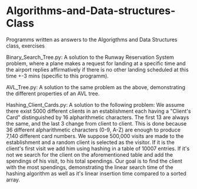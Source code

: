 # Algorithms-and-Data-structures-Class
Programms written as answers to the Algorigthms and Data Structures class, exercises

Binary_Search_Tree.py: A solution to the Runway Reservation System problem, where a plane makes a request for landing at a specific time and the airport replies affirmatively if there is no other landing scheduled at this time +-3 mins (specific to this programm). 

AVL_Tree.py: A solution to the same problem as the above, demonstrating the different properties of an AVL tree.

Hashing_Client_Cards.py: A solution to the following problem: We assume there exist 5000 different clients in an establishment each having a "Client's Card" distinguished by 16 alpharithmetic characters. The first 13 are always the same, and the last 3 change from client to client. This is done because 36 different alpharithmetic characters (0-9, A-Z) are enough to produce 7,140 different card numbers. We suppose 500,000 visits are made to the establishment and a random client is selected as the visitor. If it is the client's first visit we add him using hashing in a table of 10007 entries. If it's not we search for the client on the aforementioned table and add the spendings of his visit, to his total spendings. Our goal is to find the client with the most spendings, demonstrating the linear search time of the hashing algorithm as well as it's linear insertion time compared to a sorted array.

